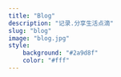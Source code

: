 ```yaml
---
title: "Blog"
description: "记录.分享生活点滴"
slug: "blog"
image: "blog.jpg"
style:
    background: "#2a9d8f"
    color: "#fff"
---
```


